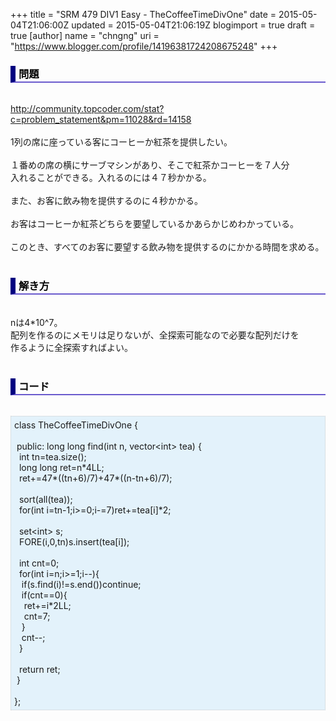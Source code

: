 +++
title = "SRM 479 DIV1 Easy - TheCoffeeTimeDivOne"
date = 2015-05-04T21:06:00Z
updated = 2015-05-04T21:06:19Z
blogimport = true
draft = true
[author]
	name = "chngng"
	uri = "https://www.blogger.com/profile/14196381724208675248"
+++

<div dir="ltr" style="text-align: left;" trbidi="on"><h3 style="border-bottom: 2px solid slateblue; border-left: 8px solid navy; color: black; padding: 0px 0px 1px 5px;">問題 </h3><br /><a href="http://community.topcoder.com/stat?c=problem_statement&amp;pm=11028&amp;rd=14158" target="_blank">http://community.topcoder.com/stat?c=problem_statement&amp;pm=11028&amp;rd=14158</a><br /><br />1列の席に座っている客にコーヒーか紅茶を提供したい。<br /><br />１番めの席の横にサーブマシンがあり、そこで紅茶かコーヒーを７人分<br />入れることができる。入れるのには４７秒かかる。<br /><br />また、お客に飲み物を提供するのに４秒かかる。<br /><br />お客はコーヒーか紅茶どちらを要望しているかあらかじめわかっている。<br /><br />このとき、すべてのお客に要望する飲み物を提供するのにかかる時間を求める。<br /><br /><h3 style="border-bottom: 2px solid slateblue; border-left: 8px solid navy; color: black; padding: 0px 0px 1px 5px;">解き方 </h3><br />nは4*10^7。<br />配列を作るのにメモリは足りないが、全探索可能なので必要な配列だけを<br />作るように全探索すればよい。<br /><br /><h3 style="border-bottom: 2px solid slateblue; border-left: 8px solid navy; color: black; padding: 0px 0px 1px 5px;">コード </h3><br /><div style="background-color: #e3f2fb; border: 1px dotted #CCCCCC; padding: 5px;">class TheCoffeeTimeDivOne {<br /><br /><span class="Apple-tab-span" style="white-space: pre;"> </span>public: long long find(int n, vector&lt;int&gt; tea) {<br /><span class="Apple-tab-span" style="white-space: pre;">  </span>int tn=tea.size();<br /><span class="Apple-tab-span" style="white-space: pre;">  </span>long long ret=n*4LL;<br /><span class="Apple-tab-span" style="white-space: pre;">  </span>ret+=47*((tn+6)/7)+47*((n-tn+6)/7);<br /><br /><span class="Apple-tab-span" style="white-space: pre;">  </span>sort(all(tea));<br /><span class="Apple-tab-span" style="white-space: pre;">  </span>for(int i=tn-1;i&gt;=0;i-=7)ret+=tea[i]*2;<br /><br /><span class="Apple-tab-span" style="white-space: pre;">  </span>set&lt;int&gt; s;<br /><span class="Apple-tab-span" style="white-space: pre;">  </span>FORE(i,0,tn)s.insert(tea[i]);<br /><br /><span class="Apple-tab-span" style="white-space: pre;">  </span>int cnt=0;<br /><span class="Apple-tab-span" style="white-space: pre;">  </span>for(int i=n;i&gt;=1;i--){<br /><span class="Apple-tab-span" style="white-space: pre;">   </span>if(s.find(i)!=s.end())continue;<br /><span class="Apple-tab-span" style="white-space: pre;">   </span>if(cnt==0){<br /><span class="Apple-tab-span" style="white-space: pre;">    </span>ret+=i*2LL;<br /><span class="Apple-tab-span" style="white-space: pre;">    </span>cnt=7;<br /><span class="Apple-tab-span" style="white-space: pre;">   </span>}<br /><span class="Apple-tab-span" style="white-space: pre;">   </span>cnt--;<br /><span class="Apple-tab-span" style="white-space: pre;">  </span>}<br /><br /><span class="Apple-tab-span" style="white-space: pre;">  </span>return ret;<br /><span class="Apple-tab-span" style="white-space: pre;"> </span>}<br /><br />};</div></div>
